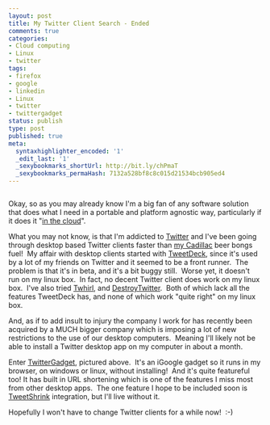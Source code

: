 ```yaml
---
layout: post
title: My Twitter Client Search - Ended
comments: true
categories:
- Cloud computing
- Linux
- twitter
tags:
- firefox
- google
- linkedin
- Linux
- twitter
- twittergadget
status: publish
type: post
published: true
meta:
  syntaxhighlighter_encoded: '1'
  _edit_last: '1'
  _sexybookmarks_shortUrl: http://bit.ly/chPmaT
  _sexybookmarks_permaHash: 7132a528bf8c8c015d21534bcb905ed4
---
```

<p style="text-align: center;"><a href="http://www.flickr.com/photos/rgeyer/3613715245/"><img class="aligncenter" longdesc="http://www.flickr.com/photos/rgeyer/3613715245/" src="http://farm4.static.flickr.com/3377/3613715245_c590a530d3.jpg" alt="" /></a></p>
<p style="text-align: left;">Okay, so as you may already know I'm a big fan of any software solution that does what I need in a portable and platform agnostic way, particularly if it does it "<a href="{{ root_url }}/categories/cloud-computing/">in the cloud</a>".</p>
<p style="text-align: left;">What you may not know, is that I'm addicted to <a href="http://twitter.com">Twitter</a> and I've been going through desktop based Twitter clients faster than <a href="{{ root_url }}/categories/1967-cadillac-sedan-deville/">my Cadillac</a> beer bongs fuel!  My affair with desktop clients started with <a href="http://tweetdeck.com/beta/">TweetDeck</a>, since it's used by a lot of my friends on Twitter and it seemed to be a front runner.  The problem is that it's in beta, and it's a bit buggy still.  Worse yet, it doesn't run on my linux box.  In fact, no decent Twitter client does work on my linux box.  I've also tried <a href="http://www.twhirl.org/">Twhirl</a>, and <a href="https://destroytwitter.com/">DestroyTwitter</a>.  Both of which lack all the features TweetDeck has, and none of which work "quite right" on my linux box.</p>
<p style="text-align: left;">And, as if to add insult to injury the company I work for has recently been acquired by a MUCH bigger company which is imposing a lot of new restrictions to the use of our desktop computers.  Meaning I'll likely not be able to install a Twitter desktop app on my computer in about a month.</p>
<p style="text-align: left;">Enter <a href="http://www.twittergadget.com/">TwitterGadget</a>, pictured above.  It's an iGoogle gadget so it runs in my browser, on windows or linux, without installing!  And it's quite featureful too! It has built in URL shortening which is one of the features I miss most from other desktop apps.  The one feature I hope to be included soon is <a href="http://tweetshrink.com/">TweetShrink</a> integration, but I'll live without it.</p>
<p style="text-align: left;">Hopefully I won't have to change Twitter clients for a while now!  :-)</p>
